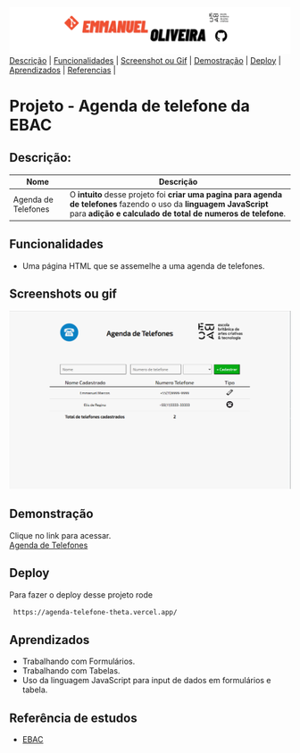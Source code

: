 ![banner-github](images/banner%20template.png)
[Descrição](#descrição) |
[Funcionalidades](#funcionalidades) |
[Screenshot ou Gif](#screenshots-ou-gif) |
[Demostração](n#demonstração) |
[Deploy](#deploy) |
[Aprendizados](#aprendizados) |
[Referencias](#referência) |

# Projeto - Agenda de telefone da EBAC

## Descrição:

| Nome | Descrição              |
| ---- | ---------------------- |
|Agenda de Telefones|O **intuito** desse projeto foi **criar uma pagina para agenda de telefones** fazendo o uso da **linguagem JavaScript** para **adição e calculado de total de numeros de telefone**.|

## Funcionalidades

- Uma página HTML  que se assemelhe a uma agenda de telefones. 

## Screenshots ou gif

![Projeto- ](images/screenshot.png)

## Demonstração

Clique no link para acessar. <br>
[Agenda de Telefones ](https://agenda-telefone-theta.vercel.app/)

## Deploy

Para fazer o deploy desse projeto rode

```bash
 https://agenda-telefone-theta.vercel.app/
```

## Aprendizados

- Trabalhando com Formulários.
- Trabalhando com Tabelas.
- Uso da linguagem JavaScript para input de dados em formulários e tabela.

## Referência de estudos

- [EBAC](https://ebaconline.com.br/) 